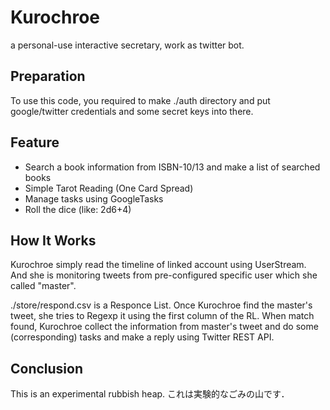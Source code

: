 # Kurochroe
a personal-use interactive secretary, work as twitter bot.

## Preparation
To use this code, you required to make ./auth directory and put google/twitter credentials and some secret keys into there.

## Feature
+ Search a book information from ISBN-10/13 and make a list of searched books
+ Simple Tarot Reading (One Card Spread)
+ Manage tasks using GoogleTasks
+ Roll the dice (like: 2d6+4)

## How It Works
Kurochroe simply read the timeline of linked account using UserStream. 
And she is monitoring tweets from pre-configured specific user which she called "master".

./store/respond.csv is a Responce List.
Once Kurochroe find the master's tweet, she tries to Regexp it using the first column of the RL.
When match found, Kurochroe collect the information from master's tweet and do some (corresponding) tasks and make a reply using Twitter REST API.

## Conclusion
This is an experimental rubbish heap.
これは実験的なごみの山です．